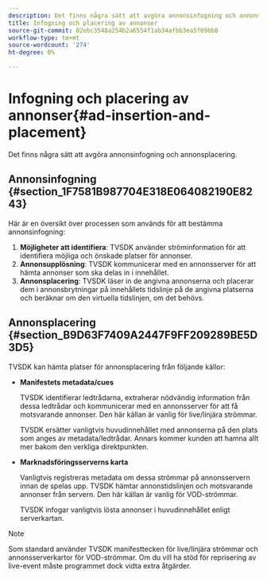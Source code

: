 ```yaml
---
description: Det finns några sätt att avgöra annonsinfogning och annonsplacering.
title: Infogning och placering av annonser
source-git-commit: 02ebc3548a254b2a6554f1ab34afbb3ea5f09bb8
workflow-type: tm+mt
source-wordcount: '274'
ht-degree: 0%

---
```


# Infogning och placering av annonser{#ad-insertion-and-placement}

Det finns några sätt att avgöra annonsinfogning och annonsplacering.

## Annonsinfogning {#section_1F7581B987704E318E064082190E8243}

Här är en översikt över processen som används för att bestämma annonsinfogning:

1. **Möjligheter att identifiera**: TVSDK använder ströminformation för att identifiera möjliga och önskade platser för annonser.
1. **Annonsupplösning**: TVSDK kommunicerar med en annonsserver för att hämta annonser som ska delas in i innehållet.
1. **Annonsplacering**: TVSDK läser in de angivna annonserna och placerar dem i annonsbrytningar på innehållets tidslinje på de angivna platserna och beräknar om den virtuella tidslinjen, om det behövs.

## Annonsplacering {#section_B9D63F7409A2447F9FF209289BE5D3D5}

TVSDK kan hämta platser för annonsplacering från följande källor:

* **Manifestets metadata/cues**

  TVSDK identifierar ledtrådarna, extraherar nödvändig information från dessa ledtrådar och kommunicerar med en annonsserver för att få motsvarande annonser. Den här källan är vanlig för live/linjära strömmar.

  TVSDK ersätter vanligtvis huvudinnehållet med annonserna på den plats som anges av metadata/ledtrådar. Annars kommer kunden att hamna allt mer bakom den verkliga direktpunkten.

* **Marknadsföringsserverns karta**

  Vanligtvis registreras metadata om dessa strömmar på annonsservern innan de spelas upp. TVSDK hämtar annonstidslinjen och motsvarande annonser från servern. Den här källan är vanlig för VOD-strömmar.

  TVSDK infogar vanligtvis lösta annonser i huvudinnehållet enligt serverkartan.

>[!NOTE]
>
>Som standard använder TVSDK manifesttecken för live/linjära strömmar och annonsserverkartor för VOD-strömmar. Om du vill ha stöd för reprisering av live-event måste programmet dock vidta extra åtgärder.
